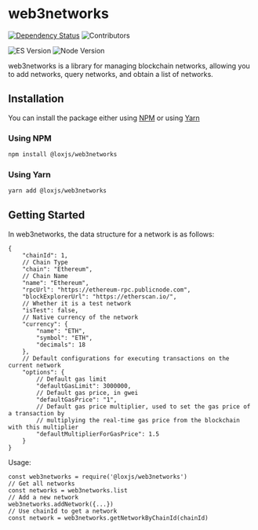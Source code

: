 # web3networks

[![Dependency Status][downloads-image]][npm-url]
![Contributors](https://img.shields.io/github/contributors/loxjs/web3networks?label=contributors%20on%20all%20branches)

![ES Version](https://img.shields.io/badge/ES-2021-yellow)
![Node Version](https://img.shields.io/badge/node-18.x-green)

web3networks is a library for managing blockchain networks, allowing you to add networks, query networks, and obtain a list of networks.

## Installation

You can install the package either using [NPM](https://www.npmjs.com/package/@loxjs/web3networks) or using [Yarn](https://yarnpkg.com/package/@loxjs/web3networks)


### Using NPM

```bash
npm install @loxjs/web3networks
```

### Using Yarn

```bash
yarn add @loxjs/web3networks
```

## Getting Started

In web3networks, the data structure for a network is as follows:

```
{
    "chainId": 1,
    // Chain Type
    "chain": "Ethereum",
    // Chain Name
    "name": "Ethereum",
    "rpcUrl": "https://ethereum-rpc.publicnode.com",
    "blockExplorerUrl": "https://etherscan.io/",
    // Whether it is a test network
    "isTest": false,
    // Native currency of the network
    "currency": {
        "name": "ETH",
        "symbol": "ETH",
        "decimals": 18
    },
    // Default configurations for executing transactions on the current network
    "options": {
        // Default gas limit
        "defaultGasLimit": 3000000,
        // Default gas price, in gwei
        "defaultGasPrice": "1",
        // Default gas price multiplier, used to set the gas price of a transaction by
        // multiplying the real-time gas price from the blockchain with this multiplier
        "defaultMultiplierForGasPrice": 1.5
    }
}
```

Usage:

```
const web3networks = require('@loxjs/web3networks')
// Get all networks
const networks = web3networks.list
// Add a new network
web3networks.addNetwork({...})
// Use chainId to get a network
const network = web3networks.getNetworkByChainId(chainId)
```


[npm-url]: https://npmjs.org/package/@loxjs/web3networks
[downloads-image]: https://img.shields.io/npm/dm/@loxjs/web3networks?label=npm%20downloads

